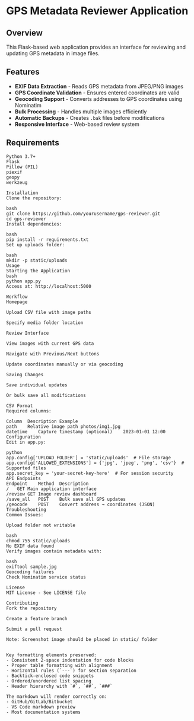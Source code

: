 # GPS Metadata Reviewer Application

## Overview  
This Flask-based web application provides an interface for reviewing and updating GPS metadata in image files.  

## Features  

- **EXIF Data Extraction** - Reads GPS metadata from JPEG/PNG images  
- **GPS Coordinate Validation** - Ensures entered coordinates are valid  
- **Geocoding Support** - Converts addresses to GPS coordinates using Nominatim  
- **Bulk Processing** - Handles multiple images efficiently  
- **Automatic Backups** - Creates `.bak` files before modifications  
- **Responsive Interface** - Web-based review system  

## Requirements  

```plaintext
Python 3.7+
Flask
Pillow (PIL)
piexif
geopy
werkzeug

Installation
Clone the repository:

bash
git clone https://github.com/yourusername/gps-reviewer.git
cd gps-reviewer
Install dependencies:

bash
pip install -r requirements.txt
Set up uploads folder:

bash
mkdir -p static/uploads
Usage
Starting the Application
bash
python app.py
Access at: http://localhost:5000

Workflow
Homepage

Upload CSV file with image paths

Specify media folder location

Review Interface

View images with current GPS data

Navigate with Previous/Next buttons

Update coordinates manually or via geocoding

Saving Changes

Save individual updates

Or bulk save all modifications

CSV Format
Required columns:

Column	Description	Example
path	Relative image path	photos/img1.jpg
datetime	Capture timestamp (optional)	2023-01-01 12:00
Configuration
Edit in app.py:

python
app.config['UPLOAD_FOLDER'] = 'static/uploads'  # File storage
app.config['ALLOWED_EXTENSIONS'] = {'jpg', 'jpeg', 'png', 'csv'}  # Supported files
app.secret_key = 'your-secret-key-here'  # For session security
API Endpoints
Endpoint	Method	Description
/	GET	Main application interface
/review	GET	Image review dashboard
/save_all	POST	Bulk save all GPS updates
/geocode	POST	Convert address → coordinates (JSON)
Troubleshooting
Common Issues:

Upload folder not writable

bash
chmod 755 static/uploads
No EXIF data found
Verify images contain metadata with:

bash
exiftool sample.jpg
Geocoding failures
Check Nominatim service status

License
MIT License - See LICENSE file

Contributing
Fork the repository

Create a feature branch

Submit a pull request

Note: Screenshot image should be placed in static/ folder


Key formatting elements preserved:
- Consistent 2-space indentation for code blocks
- Proper table formatting with alignment
- Horizontal rules (`---`) for section separation
- Backtick-enclosed code snippets
- Ordered/unordered list spacing
- Header hierarchy with `#`, `##`, `###`

The markdown will render correctly on:
- GitHub/GitLab/Bitbucket
- VS Code markdown preview
- Most documentation systems
